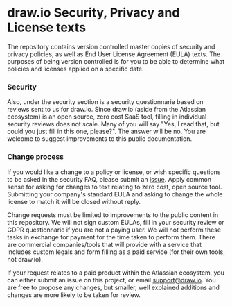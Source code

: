 # draw.io Security, Privacy and License texts

The repository contains version controlled master copies of security and privacy policies, as well as End User License Agreement (EULA) texts. The purposes of being version controlled is for you to be able to determine what policies and licenses applied on a specific date.

### Security

Also, under the security section is a security questionnarie based on reviews sent to us for draw.io. Since draw.io (aside from the Atlassian ecosystem) is an open source, zero cost SaaS tool, filling in individual security reviews does not scale. Many of you will say "Yes, I read that, but could you just fill in this one, please?". The answer will be no. You are welcome to suggest improvements to this public documentation.

### Change process

If you would like a change to a policy or license, or wish specific questions to be asked in the security FAQ, please submit an [issue](https://github.com/jgraph/security-privacy-legal/issues). Apply common sense for asking for changes to text relating to zero cost, open source tool. Submitting your company's standard EULA and asking to change the whole license to match it will be closed without reply.

Change requests must be limited to improvements to the public content in this repository. We will not sign custom EULAs, fill in your security review or GDPR questionnarie if you are not a paying user. We will not perform these tasks in exchange for payment for the time taken to perform them. There are commercial companies/tools that will provide with a service that includes custom legals and form filling as a paid service (for their own tools, not draw.io).

If your request relates to a paid product within the Atlassian ecosystem, you can either submit an issue on this project, or email support@draw.io. You are free to propose any changes, but smaller, well explained additions and changes are more likely to be taken for review.
